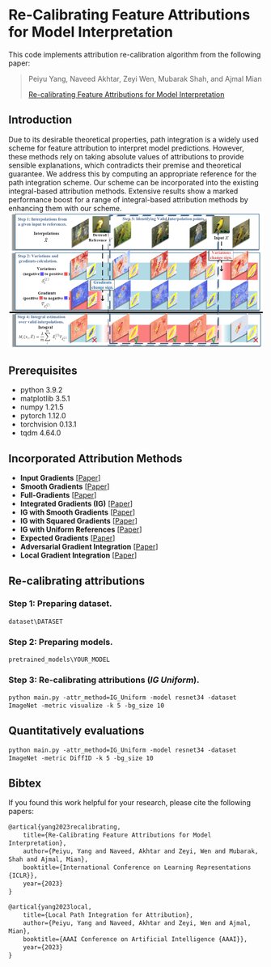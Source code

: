 # Re-Calibrating Feature Attributions for Model Interpretation

This code implements attribution re-calibration algorithm from the following paper:

> Peiyu Yang, Naveed Akhtar, Zeyi Wen, Mubarak Shah, and Ajmal Mian
>
> [Re-calibrating Feature Attributions for Model Interpretation](https://scholar.google.com/citations?view_op=view_citation&hl=en&user=Xqmlj18AAAAJ&sortby=pubdate&citation_for_view=Xqmlj18AAAAJ:kzcrU_BdoSEC)


## Introduction
Due to its desirable theoretical properties, path integration is a widely used scheme for feature attribution to interpret model predictions. However, these methods rely on taking absolute values of attributions to provide sensible explanations, which contradicts their premise and theoretical guarantee. We address this by computing an appropriate reference for the path integration scheme. Our scheme can be incorporated into the existing integral-based attribution methods. Extensive results show a marked performance boost for a range of integral-based attribution methods by enhancing them with our scheme.
![LPI](figs/attribution_recalibration.png)

## Prerequisites

- python 3.9.2
- matplotlib 3.5.1
- numpy 1.21.5
- pytorch 1.12.0
- torchvision 0.13.1
- tqdm 4.64.0

## Incorporated Attribution Methods
- **Input Gradients** [[Paper](https://arxiv.org/pdf/1312.6034.pdf)]
- **Smooth Gradients** [[Paper](https://arxiv.org/pdf/1706.03825.pdf?source=post_page---------------------------)]
- **Full-Gradients** [[Paper](https://proceedings.neurips.cc/paper/2019/file/80537a945c7aaa788ccfcdf1b99b5d8f-Paper.pdf)]
- **Integrated Gradients (IG)** [[Paper](http://proceedings.mlr.press/v70/sundararajan17a/sundararajan17a.pdf)]
- **IG with Smooth Gradients** [[Paper](https://arxiv.org/pdf/1706.03825.pdf?source=post_page---------------------------)]
- **IG with Squared Gradients** [[Paper](https://proceedings.neurips.cc/paper/2019/file/fe4b8556000d0f0cae99daa5c5c5a410-Paper.pdf)]
- **IG with Uniform References** [[Paper](https://distill.pub/2020/attribution-baselines/?utm_source=researcher_app&utm_medium=referral&utm_campaign=RESR_MRKT_Researcher_inbound)]
- **Expected Gradients** [[Paper](https://openreview.net/pdf?id=rygPm64tDH)]
- **Adversarial Gradient Integration** [[Paper](https://www.ijcai.org/proceedings/2021/0396.pdf)]
- **Local Gradient Integration** [[Paper](https://scholar.google.com.au/citations?view_op=view_citation&hl=zh-CN&user=Xqmlj18AAAAJ&sortby=pubdate&citation_for_view=Xqmlj18AAAAJ:W5xh706n7nkC)]

## Re-calibrating attributions

### Step 1: Preparing dataset.
```
dataset\DATASET
```

### Step 2: Preparing models.
```
pretrained_models\YOUR_MODEL
```

### Step 3: Re-calibrating attributions (*IG Uniform*).

```
python main.py -attr_method=IG_Uniform -model resnet34 -dataset ImageNet -metric visualize -k 5 -bg_size 10
```

## Quantitatively evaluations
```
python main.py -attr_method=IG_Uniform -model resnet34 -dataset ImageNet -metric DiffID -k 5 -bg_size 10
```

## Bibtex
If you found this work helpful for your research, please cite the following papers:
```
@artical{yang2023recalibrating,
    title={Re-Calibrating Feature Attributions for Model Interpretation},
    author={Peiyu, Yang and Naveed, Akhtar and Zeyi, Wen and Mubarak, Shah and Ajmal, Mian},
    booktitle={International Conference on Learning Representations {ICLR}},
    year={2023}
}
```
```
@artical{yang2023local,
    title={Local Path Integration for Attribution},
    author={Peiyu, Yang and Naveed, Akhtar and Zeyi, Wen and Ajmal, Mian},
    booktitle={AAAI Conference on Artificial Intelligence {AAAI}},
    year={2023}
}
```